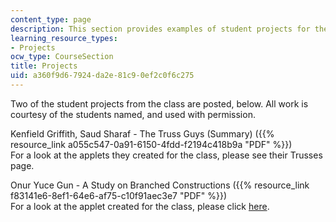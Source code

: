 ```yaml
---
content_type: page
description: This section provides examples of student projects for the course.
learning_resource_types:
- Projects
ocw_type: CourseSection
title: Projects
uid: a360f9d6-7924-da2e-81c9-0ef2c0f6c275
---
```


Two of the student projects from the class are posted, below. All work is courtesy of the students named, and used with permission.

Kenfield Griffith, Saud Sharaf - The Truss Guys (Summary) ({{% resource_link a055c547-0a91-6150-4fdd-f2194c418b9a "PDF" %}})  
For a look at the applets they created for the class, please see their Trusses page.

Onur Yuce Gun - A Study on Branched Constructions ({{% resource_link f83141e6-8ef1-64e6-af75-c10f91aec3e7 "PDF" %}})  
For a look at the applet created for the class, please click [here](/ans7870/4/4.491/f04/applets/index.html).